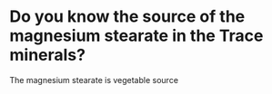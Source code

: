 # Do you know the source of the magnesium stearate in the Trace minerals?

The magnesium stearate is vegetable source